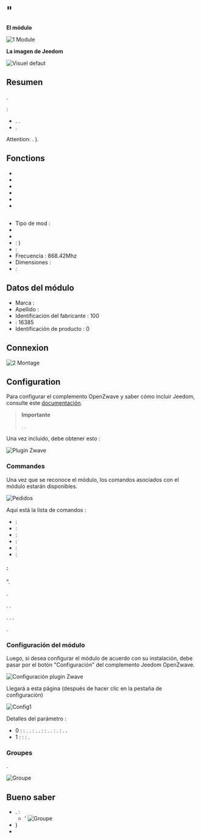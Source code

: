 # "

 **El módulo**

![1 Module](images/duwi.05436/1-Module.PNG)

**La imagen de Jeedom**

![Visuel defaut](images/duwi.05436/Visuel_defaut.PNG)

## Resumen 

.

 :

-   . .
-   .

Attention: . ).

## Fonctions

-   
-   
-   
-   
-   
-   

## 

-   Tipo de mod : 
-   
-   
-    : )
-    : 
-   Frecuencia : 868.42Mhz
-   Dimensiones : 
-    : 

## Datos del módulo

-   Marca : 
-   Apellido : 
-   Identificación del fabricante : 100
-    : 16385
-   Identificación de producto : 0

## Connexion

![2 Montage](images/duwi.05436/2-Montage.PNG)

## Configuration

Para configurar el complemento OpenZwave y saber cómo incluir Jeedom, consulte este [documentación](https://doc.jeedom.com/es_ES/plugins/automation%20protocol/openzwave/).

> **Importante**
>
> . .

Una vez incluido, debe obtener esto :

![Plugin Zwave](images/duwi.05436/3-Inclusion.PNG)

### Commandes

Una vez que se reconoce el módulo, los comandos asociados con el módulo estarán disponibles.

![Pedidos](images/duwi.05436/4-Commandes.PNG)

Aquí está la lista de comandos :

-    : 
-    : 
-    : 
-    : 
-    : 
-    : 

####  :

".

.

. .

. . .

.

### Configuración del módulo

Luego, si desea configurar el módulo de acuerdo con su instalación, debe pasar por el botón "Configuración" del complemento Jeedom OpenZwave.

![Configuración plugin Zwave](images/plugin/bouton_configuration.jpg)

Llegará a esta página (después de hacer clic en la pestaña de configuración)

![Config1](images/duwi.05436/5-Paramètres.PNG)

Detalles del parámetro :

-   0 :  :
. .
 : .
.
 :  : . .  : .
 : . .
-   1 :  :  :
.

### Groupes

.

![Groupe](images/duwi.05436/6-Groupes.PNG)

## Bueno saber

-   .  :
    - '
![Groupe](images/duwi.05436/7-Poll.PNG)
  - )
-   
